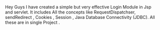 Hey Guys I have created a simple but very effective Login Module in Jsp and servlet. It includes All the concepts like RequestDispatchser,
sendRedirect , Cookies , Session , Java Database Connectivity (JDBC). All these are in single Project .
